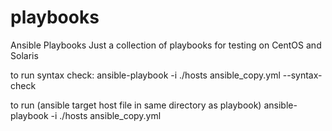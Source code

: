 # playbooks
Ansible Playbooks
Just a collection of playbooks for testing on CentOS and Solaris

to run syntax check:
ansible-playbook -i ./hosts ansible_copy.yml --syntax-check

to run (ansible target host file in same directory as playbook)
ansible-playbook -i ./hosts ansible_copy.yml
